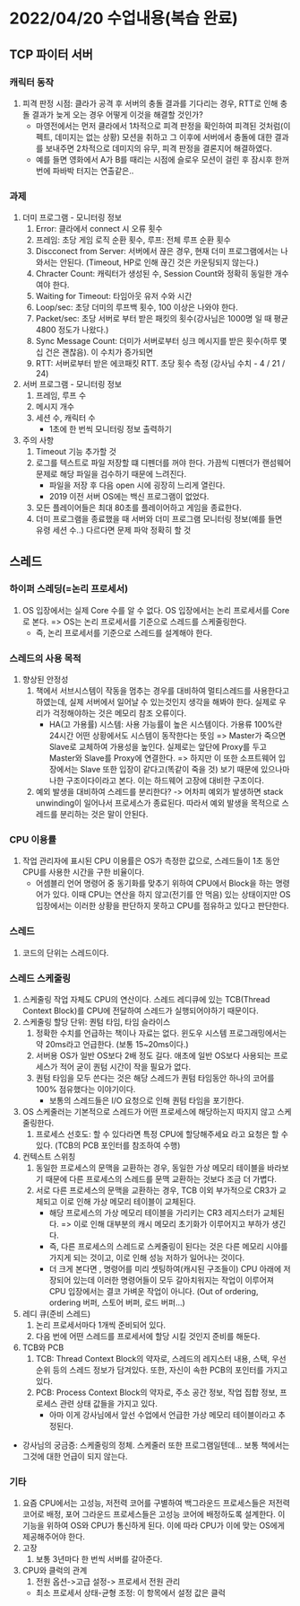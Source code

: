 # 2022/04/20 수업내용(복습 완료)
## TCP 파이터 서버
### 캐릭터 동작
1. 피격 판정 시점: 클라가 공격 후 서버의 충돌 결과를 기다리는 경우, RTT로 인해 충돌 결과가 늦게 오는 경우 어떻게 이것을 해결할 것인가?
    * 마영전에서는 먼저 클라에서 1차적으로 피격 판정을 확인하여 피격된 것처럼(이펙트, 데미지는 없는 상황) 모션을 취하고 그 이후에 서버에서 충돌에 대한 결과를 보내주면 2차적으로 데미지의 유무, 피격 판정을 결론지어 해결하였다.
    * 예를 들면 영화에서 A가 B를 때리는 시점에 슬로우 모션이 걸린 후 잠시후 한꺼번에 파바박 터지는 연출같은..

### 과제
1. 더미 프로그램 - 모니터링 정보
    1) Error: 클라에서 connect 시 오류 횟수
    2) 프레임: 초당 게임 로직 순환 횟수, 루프: 전체 루프 순환 횟수
    3) Discconect from Server: 서버에서 끊은 경우, 현재 더미 프로그램에서는 나와서는 안된다. (Timeout, HP로 인해 끊긴 것은 카운팅되지 않는다.)
    4) Chracter Count: 캐릭터가 생성된 수, Session Count와 정확히 동일한 개수여야 한다.
    5) Waiting for Timeout: 타임아웃 유저 수와 시간
    6) Loop/sec: 초당 더미의 루프백 횟수, 100 이상은 나와야 한다. 
    7) Packet/sec: 초당 서버로 부터 받은 패킷의 횟수(강사님은 1000명 일 때 평균4800 정도가 나왔다.)
    8) Sync Message Count: 더미가 서버로부터 싱크 메시지를 받은 횟수(하루 몇십 건은 괜찮음). 이 수치가 증가되면 
    9) RTT: 서버로부터 받은 에코패킷 RTT. 초당 횟수 측정 (강사님 수치 - 4 / 21 / 24)
2. 서버 프로그램 - 모니터링 정보
    1) 프레임, 루프 수
    2) 메시지 개수
    3) 세션 수, 캐릭터 수
        * 1초에 한 번씩 모니터링 정보 출력하기
3. 주의 사항
    1) Timeout 기능 추가할 것
    2) 로그를 텍스트로 파일 저장할 떄 디펜더를 꺼야 한다. 가끔씩 디펜더가 랜섬웨어 문제로 해당 파일을 검수하기 때문에 느려진다.
        * 파일을 저장 후 다음 open 시에 굉장히 느리게 열린다.
        * 2019 이전 서버 OS에는 백신 프로그램이 없었다.
    3) 모든 플레이어들은 최대 80초를 플레이어하고 게임을 종료한다.
    4) 더미 프로그램을 종료했을 때 서버와 더미 프로그램 모니터링 정보(예를 들면 유령 세션 수..) 다르다면 문제 파악 정확히 할 것

## 스레드
### 하이퍼 스레딩(=논리 프로세서)
1.  OS 입장에서는 실제 Core 수를 알 수 없다. OS 입장에서는 논리 프로세서를 Core로 본다. => OS는 논리 프로세서를 기준으로 스레드를 스케줄링한다.
    * 즉, 논리 프로세서를 기준으로 스레드를 설계해야 한다.

### 스레드의 사용 목적
1. 향상된 안정성
    1) 책에서 서브시스템이 작동을 멈추는 경우를 대비하여 멀티스레드를 사용한다고 하였는데, 실제 서버에서 일어날 수 있는것인지 생각을 해봐야 한다. 실제로 우리가 걱정해야하는 것은 메모리 참조 오류이다. 
        * HA(고 가용률) 시스템: 사용 가능률이 높은 시스템이다. 가용류 100%란 24시간 어떤 상황에서도 시스템이 동작한다는 뜻임 => Master가 죽으면 Slave로 교체하여 가용성을 높인다. 실제로는 앞단에 Proxy를 두고 Master와 Slave를 Proxy에 연결한다. => 하지만 이 또한 소프트웨어 입장에서는 Slave 또한 입장이 같다고(똑같이 죽을 것) 보기 때문에 있으나마나한 구조이다이라고 본다. 이는 하드웨어 고장에 대비한 구조이다.
   2) 예외 발생을 대비하여 스레드를 분리한다? -> 어차피 예외가 발생하면 stack unwinding이 일어나서 프로세스가 종료된다. 따라서 예외 발생을 목적으로 스레드를 분리하는 것은 말이 안된다.

### CPU 이용률
1. 작업 관리자에 표시된 CPU 이용률은 OS가 측정한 값으로, 스레드들이 1초 동안 CPU를 사용한 시간을 구한 비율이다.
    * 어셈블리 언어 명령어 중 동기화를 맞추기 위하여 CPU에서 Block을 하는 명령어가 있다. 이때 CPU는 연산을 하지 않고(전기를 안 먹음) 있는 상태이지만 OS 입장에서는 이러한 상황을 판단하지 못하고 CPU를 점유하고 있다고 판단한다.

### 스레드
1. 코드의 단위는 스레드이다.

### 스레드 스케줄링
1. 스케줄링 작업 자체도 CPU의 연산이다. 스레드 레디큐에 있는 TCB(Thread Context Block)를 CPU에 전달하여 스레드가 실행되어야하기 때문이다.
2. 스케줄링 할당 단위: 퀀텀 타임, 타임 슬라이스
    1) 정확한 수치를 언급하는 책이나 자료는 없다. 윈도우 시스템 프로그래밍에서는 약 20ms라고 언급한다. (보통 15~20ms이다.)
    2) 서버용 OS가 일반 OS보다 2배 정도 길다. 애초에 일반 OS보다 사용되는 프로세스가 적어 굳이 퀀텀 시간이 작을 필요가 없다. 
    3) 퀀텀 타임을 모두 쓴다는 것은 해당 스레드가 퀀텀 타임동안 하나의 코어를 100% 점유했다는 이야기이다.
        * 보통의 스레드들은 I/O 요청으로 인해 퀀텀 타임을 포기한다.
3. OS 스케줄러는 기본적으로 스레드가 어떤 프로세스에 해당하는지 따지지 않고 스케줄링한다.
    1) 프로세스 선호도: 할 수 있다라면 특정 CPU에 할당해주세요 라고 요청은 할 수 있다. (TCB의 PCB 포인터를 참조하여 수행)
4. 컨텍스트 스위칭
    1) 동일한 프로세스의 문맥을 교환하는 경우, 동일한 가상 메모리 테이블을 바라보기 때문에 다른 프로세스의 스레드를 문맥 교환하는 것보다 조금 더 가볍다.
    2) 서로 다른 프로세스의 문맥을 교환하는 경우, TCB 이외 부가적으로 CR3가 교체되고 이로 인해 가상 메모리 테이블이 교체된다. 
        * 해당 프로세스의 가상 메모리 테이블을 가리키는 CR3 레지스터가 교체된다. => 이로 인해 대부분의 캐시 메모리 초기화가 이루어지고 부하가 생긴다.
        * 즉, 다른 프로세스의 스레드로 스케줄링이 된다는 것은 다른 메모리 시야를 가지게 되는 것이고, 이로 인해 성능 저하가 일어나는 것이다.
        * 더 크게 본다면 , 명령어를 미리 셋팅하여(캐시된 구조들이) CPU 아래에 저장되어 있는데 이러한 명령어들이 모두 갈아치워지는 작업이 이루어져 CPU 입장에서는 결코 가벼운 작업이 아니다. (Out of ordering, ordering 버퍼, 스토어 버퍼, 로드 버퍼...)
5. 레디 큐(준비 스레드)
    1) 논리 프로세서마다 1개씩 준비되어 있다.
    2) 다음 번에 어떤 스레드를 프로세서에 할당 시킬 것인지 준비를 해둔다.
6. TCB와 PCB
    1) TCB: Thread Context Block의 약자로, 스레드의 레지스터 내용, 스택, 우선순위 등의 스레드 정보가 담겨있다. 또한, 자신이 속한 PCB의 포인터를 가지고 있다.
    2) PCB: Process Context Block의 약자로, 주소 공간 정보, 작업 집합 정보, 프로세스 관련 상태 값들을 가지고 있다.
        * 아마 이게 강사님에서 앞선 수업에서 언급한 가상 메모리 테이블이라고 추정된다.
* 강사님의 궁금증: 스케줄링의 정체. 스케줄러 또한 프로그램일텐데... 보통 책에서는 그것에 대한 언급이 되지 않는다.

### 기타
1. 요즘 CPU에서는 고성능, 저전력 코어를 구별하여 백그라운드 프로세스들은 저전력 코어로 배정, 포어 그라운드 프로세스들은 고성능 코어에 배정하도록 설계한다. 이 기능을 위하여 OS와 CPU가 통신하게 된다. 이에 따라 CPU가 이에 맞는 OS에게 제공해주어야 한다.
1. 고장
    1) 보통 3년마다 한 번씩 서버를 갈아준다.
2. CPU와 클럭의 관계
    1) 전원 옵션->고급 설정-> 프로세서 전원 관리
    * 최소 프로세서 상태-균형 조정: 이 항목에서 설정 값은 클럭
